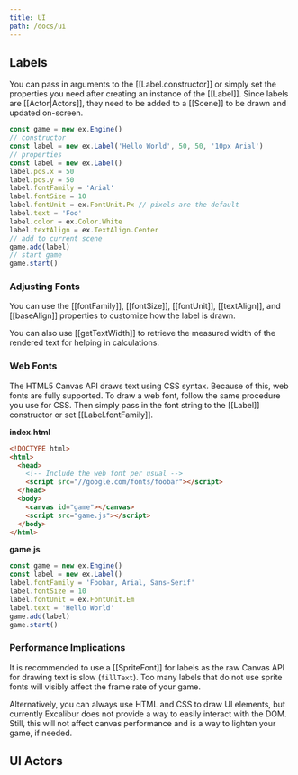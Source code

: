 ```yaml
---
title: UI
path: /docs/ui
---
```


## Labels

You can pass in arguments to the [[Label.constructor]] or simply set the
properties you need after creating an instance of the [[Label]].
Since labels are [[Actor|Actors]], they need to be added to a [[Scene]]
to be drawn and updated on-screen.

```js
const game = new ex.Engine()
// constructor
const label = new ex.Label('Hello World', 50, 50, '10px Arial')
// properties
const label = new ex.Label()
label.pos.x = 50
label.pos.y = 50
label.fontFamily = 'Arial'
label.fontSize = 10
label.fontUnit = ex.FontUnit.Px // pixels are the default
label.text = 'Foo'
label.color = ex.Color.White
label.textAlign = ex.TextAlign.Center
// add to current scene
game.add(label)
// start game
game.start()
```

### Adjusting Fonts

You can use the [[fontFamily]], [[fontSize]], [[fontUnit]], [[textAlign]], and [[baseAlign]]
properties to customize how the label is drawn.

You can also use [[getTextWidth]] to retrieve the measured width of the rendered text for
helping in calculations.

### Web Fonts

The HTML5 Canvas API draws text using CSS syntax. Because of this, web fonts
are fully supported. To draw a web font, follow the same procedure you use
for CSS. Then simply pass in the font string to the [[Label]] constructor
or set [[Label.fontFamily]].

**index.html**

```html
<!DOCTYPE html>
<html>
  <head>
    <!-- Include the web font per usual -->
    <script src="//google.com/fonts/foobar"></script>
  </head>
  <body>
    <canvas id="game"></canvas>
    <script src="game.js"></script>
  </body>
</html>
```

**game.js**

```js
const game = new ex.Engine()
const label = new ex.Label()
label.fontFamily = 'Foobar, Arial, Sans-Serif'
label.fontSize = 10
label.fontUnit = ex.FontUnit.Em
label.text = 'Hello World'
game.add(label)
game.start()
```

### Performance Implications

It is recommended to use a [[SpriteFont]] for labels as the raw Canvas
API for drawing text is slow (`fillText`). Too many labels that
do not use sprite fonts will visibly affect the frame rate of your game.

Alternatively, you can always use HTML and CSS to draw UI elements, but
currently Excalibur does not provide a way to easily interact with the
DOM. Still, this will not affect canvas performance and is a way to
lighten your game, if needed.

## UI Actors
